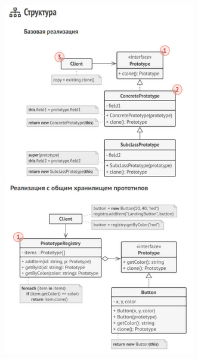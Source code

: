 <img src="prototype-structure-1.jpg" alt="prototype-structure-1"> <img src="prototype-structure-2.jpg" alt="prototype-structure-2">
